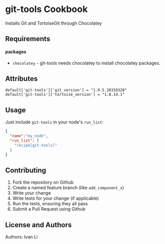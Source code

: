 git-tools Cookbook
============
Installs Git and TortoiseGit through Chocolatey

Requirements
------------
#### packages
- `chocolatey` - git-tools needs chocolatey to install chocolatey packages.

Attributes
----------
````
default['git-tools']['git_version'] = "1.9.5.20150320"
default['git-tools']['tortoise_version'] = "1.8.14.1"
````

Usage
-----
Just include `git-tools` in your node's `run_list`:

```json
{
  "name":"my_node",
  "run_list": [
    "recipe[git-tools]"
  ]
}
```

Contributing
------------
1. Fork the repository on Github
2. Create a named feature branch (like `add_component_x`)
3. Write your change
4. Write tests for your change (if applicable)
5. Run the tests, ensuring they all pass
6. Submit a Pull Request using Github

License and Authors
-------------------
Authors: Ivan Li
